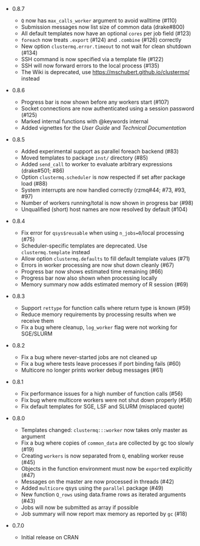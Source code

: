 * 0.8.7
  * `Q` now has `max_calls_worker` argument to avoid walltime (#110)
  * Submission messages now list size of common data (drake#800)
  * All default templates now have an optional `cores` per job field (#123)
  * `foreach` now treats `.export` (#124) and `.combine` (#126) correctly
  * New option `clustermq.error.timeout` to not wait for clean shutdown (#134)
  * SSH command is now specified via a template file (#122)
  * SSH will now forward errors to the local process (#135)
  * The Wiki is deprecated, use https://mschubert.github.io/clustermq/ instead

* 0.8.6
  * Progress bar is now shown before any workers start (#107)
  * Socket connections are now authenticated using a session password (#125)
  * Marked internal functions with @keywords internal
  * Added vignettes for the _User Guide_ and _Technical Documentation_

* 0.8.5
  * Added experimental support as parallel foreach backend (#83)
  * Moved templates to package `inst/` directory (#85)
  * Added `send_call` to worker to evaluate arbitrary expressions (drake#501; #86)
  * Option `clustermq.scheduler` is now respected if set after package load (#88)
  * System interrupts are now handled correctly (rzmq#44; #73, #93, #97)
  * Number of workers running/total is now shown in progress bar (#98)
  * Unqualified (short) host names are now resolved by default (#104)

* 0.8.4
  * Fix error for `qsys$reusable` when using `n_jobs=0`/local processing (#75)
  * Scheduler-specific templates are deprecated. Use `clustermq.template` instead
  * Allow option `clustermq.defaults` to fill default template values (#71)
  * Errors in worker processing are now shut down cleanly (#67)
  * Progress bar now shows estimated time remaining (#66)
  * Progress bar now also shown when processing locally
  * Memory summary now adds estimated memory of R session (#69)

* 0.8.3
  * Support `rettype` for function calls where return type is known (#59)
  * Reduce memory requirements by processing results when we receive them
  * Fix a bug where cleanup, `log_worker` flag were not working for SGE/SLURM

* 0.8.2
  * Fix a bug where never-started jobs are not cleaned up
  * Fix a bug where tests leave processes if port binding fails (#60)
  * Multicore no longer prints worker debug messages (#61)

* 0.8.1
  * Fix performance issues for a high number of function calls (#56)
  * Fix bug where multicore workers were not shut down properly (#58)
  * Fix default templates for SGE, LSF and SLURM (misplaced quote)

* 0.8.0
  * Templates changed: `clustermq:::worker` now takes only master as argument
  * Fix a bug where copies of `common_data` are collected by gc too slowly (#19)
  * Creating `workers` is now separated from `Q`, enabling worker reuse (#45)
  * Objects in the function environment must now be `export`ed explicitly (#47)
  * Messages on the master are now processed in threads (#42)
  * Added `multicore` qsys using the `parallel` package (#49)
  * New function `Q_rows` using data.frame rows as iterated arguments (#43)
  * Jobs will now be submitted as array if possible
  * Job summary will now report max memory as reported by `gc` (#18)

* 0.7.0
  * Initial release on CRAN
